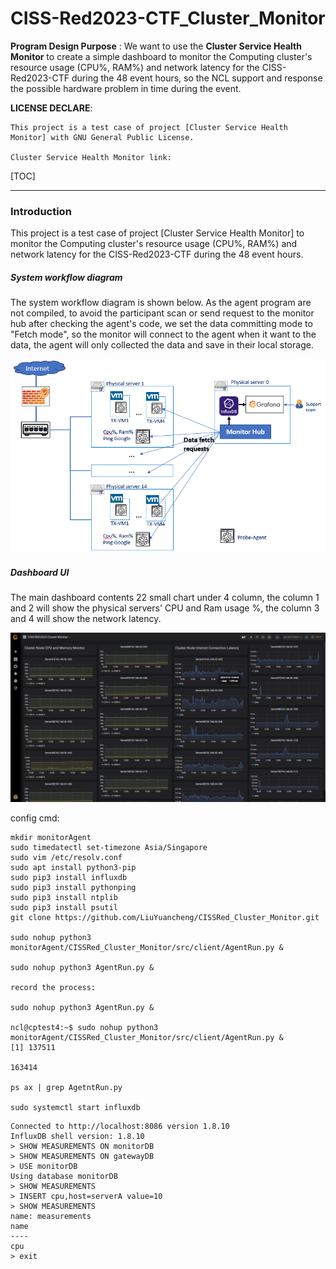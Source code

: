# CISS-Red2023-CTF_Cluster_Monitor

**Program Design Purpose** : We want to use the **Cluster Service Health Monitor** to create a simple dashboard to monitor the Computing cluster's resource usage (CPU%, RAM%) and network latency for the CISS-Red2023-CTF during the 48 event hours, so the NCL support and response the possible hardware problem in time during the event.

**LICENSE DECLARE**: 

```
This project is a test case of project [Cluster Service Health Monitor] with GNU General Public License. 

Cluster Service Health Monitor link:

```

[TOC]

------

### Introduction

This project is a test case of project [Cluster Service Health Monitor] to monitor the Computing cluster's resource usage (CPU%, RAM%) and network latency for the CISS-Red2023-CTF during the 48 event hours. 

##### System workflow diagram

The system workflow diagram is shown below. As the agent program are not compiled, to avoid the participant scan or send request to the monitor hub after checking the agent's code, we set the data committing mode to "Fetch mode", so the monitor will connect to the agent when it want to the data, the agent will only collected the data and save in their local storage. 

![](doc/img/workflow.png)

##### Dashboard UI

The main dashboard contents 22 small chart under 4 column, the column 1 and 2 will show the physical servers' CPU and Ram usage %, the column 3 and 4 will show the network latency.

![](doc/img/ui0.png)









config cmd:

```
mkdir monitorAgent
sudo timedatectl set-timezone Asia/Singapore
sudo vim /etc/resolv.conf
sudo apt install python3-pip
sudo pip3 install influxdb
sudo pip3 install pythonping
sudo pip3 install ntplib
sudo pip3 install psutil
git clone https://github.com/LiuYuancheng/CISSRed_Cluster_Monitor.git

sudo nohup python3 monitorAgent/CISSRed_Cluster_Monitor/src/client/AgentRun.py &

sudo nohup python3 AgentRun.py &

record the process:

sudo nohup python3 AgentRun.py &

ncl@cptest4:~$ sudo nohup python3 monitorAgent/CISSRed_Cluster_Monitor/src/client/AgentRun.py &
[1] 137511

163414

ps ax | grep AgetntRun.py

sudo systemctl start influxdb
```



```
Connected to http://localhost:8086 version 1.8.10
InfluxDB shell version: 1.8.10
> SHOW MEASUREMENTS ON monitorDB
> SHOW MEASUREMENTS ON gatewayDB
> USE monitorDB
Using database monitorDB
> SHOW MEASUREMENTS
> INSERT cpu,host=serverA value=10
> SHOW MEASUREMENTS
name: measurements
name
----
cpu
> exit
```

